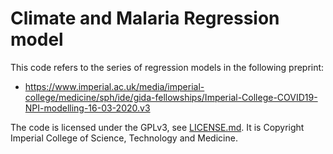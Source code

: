# Climate and Malaria Regression model

This code refers to the series of regression models in the following preprint: 

- <https://www.imperial.ac.uk/media/imperial-college/medicine/sph/ide/gida-fellowships/Imperial-College-COVID19-NPI-modelling-16-03-2020.v3>

The code is licensed under the GPLv3, see
[LICENSE.md](LICENSE.md). It is Copyright Imperial College of Science, Technology and Medicine. 
